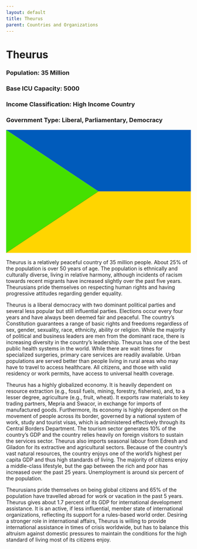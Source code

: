 ```yaml
---
layout: default
title: Theurus
parent: Countries and Organizations
---
```


# Theurus

### Population: 35 Million

### Base ICU Capacity: 5000

### Income Classification: High Income Country

### Government Type: Liberal, Parliamentary, Democracy

![Theurus Flag](https://github.com/CodyCodingCode/Covid-35/blob/gh-pages/assets/images/Theurus_flag.png?raw=true)

Theurus is a relatively peaceful country of 35 million people. About 25% of the population is over 50 years of age. The population is ethnically and culturally diverse, living in relative harmony, although incidents of racism towards recent migrants have increased slightly over the past five years. Theurusians pride themselves on respecting human rights and having progressive attitudes regarding gender equality. 

Theurus is a liberal democracy with two dominant political parties and several less popular but still influential parties. Elections occur every four years and have always been deemed fair and peaceful. The country’s Constitution guarantees a range of basic rights and freedoms regardless of sex, gender, sexuality, race, ethnicity, ability or religion. While the majority of political and business leaders are men from the dominant race, there is increasing diversity in the country’s leadership.
Theurus has one of the best public health systems in the world. While there are wait times for specialized surgeries, primary care services are readily available. Urban populations are served better than people living in rural areas who may have to travel to access healthcare. All citizens, and those with valid residency or work permits, have access to universal health coverage.

Theurus has a highly globalized economy. It is heavily dependent on resource extraction (e.g., fossil fuels, mining, forestry, fisheries), and, to a lesser degree, agriculture (e.g., fruit, wheat). It exports raw materials to key trading partners, Mepria and Swacor, in exchange for imports of manufactured goods. Furthermore, its economy is highly dependent on the movement of people across its border, governed by a national system of work, study and tourist visas, which is administered effectively through its Central Borders Department. The tourism sector generates 10% of the country’s GDP and the country relies heavily on foreign visitors to sustain the services sector. Theurus also imports seasonal labour from Edresh and Giladon for its extractive and agricultural sectors.
Because of the country’s vast natural resources, the country enjoys one of the world’s highest per capita GDP and thus high standards of living. The majority of citizens enjoy a middle-class lifestyle, but the gap between the rich and poor has increased over the past 25 years. Unemployment is around six percent of the population.

Theurusians pride themselves on being global citizens and 65% of the population have travelled abroad for work or vacation in the past 5 years. Theurus gives about 1.7 percent of its GDP for international development assistance. It is an active, if less influential, member state of international organizations, reflecting its support for a rules-based world order. Desiring a stronger role in international affairs, Theurus is willing to provide international assistance in times of crisis worldwide, but has to balance this altruism against domestic pressures to maintain the conditions for the high standard of living most of its citizens enjoy.
